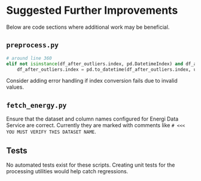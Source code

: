 # Suggested Further Improvements

Below are code sections where additional work may be beneficial.

## `preprocess.py`
```python
# around line 360
elif not isinstance(df_after_outliers.index, pd.DatetimeIndex) and df_after_outliers.index.name == time_col_name_common:
    df_after_outliers.index = pd.to_datetime(df_after_outliers.index, utc=True)
```
Consider adding error handling if index conversion fails due to invalid values.

## `fetch_energy.py`
Ensure that the dataset and column names configured for Energi Data Service are
correct. Currently they are marked with comments like `# <<< YOU MUST VERIFY THIS DATASET NAME`.

## Tests
No automated tests exist for these scripts. Creating unit tests for the
processing utilities would help catch regressions.
